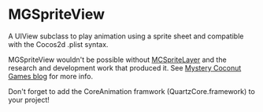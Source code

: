 MGSpriteView
============

A UIView subclass to play animation using a sprite sheet and compatible with the Cocos2d .plist syntax.

MGSpriteView wouldn't be possible without [MCSpriteLayer](http://mysterycoconut.com/blog/2011/01/cag1/) and the research and development work that produced it. See [Mystery Coconut Games blog](http://mysterycoconut.com/blog/) for more info.

Don't forget to add the CoreAnimation framwork (QuartzCore.framework) to your project!